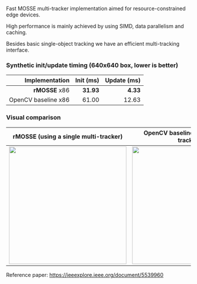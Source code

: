 Fast MOSSE multi-tracker implementation aimed for resource-constrained edge devices.  

High performance is mainly achieved by using SIMD, data parallelism and caching.  

Besides basic single-object tracking we have an efficient multi-tracking interface.

### Synthetic init/update timing (640x640 box, lower is better)

| Implementation | Init&nbsp;(ms) | Update&nbsp;(ms) |
|---------------:|--------------:|-----------------:|
| **rMOSSE** x86 | **31.93** | **4.33** |
| OpenCV baseline x86 | 61.00 | 12.63 |

### Visual comparison

| rMOSSE (using a single multi-tracker) | OpenCV baseline (using multiple trackers) |
|:----------:|:---------------:|
| <img src="https://github.com/user-attachments/assets/16101211-4cb2-41a3-a12f-dd4eb77ad3f9" width="320"> | <img src="https://github.com/user-attachments/assets/b5b11d51-4d54-4c8d-8e30-e7b18adb94af" width="320"> |

Reference paper: https://ieeexplore.ieee.org/document/5539960